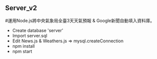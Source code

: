 ## Server_v2

#運用Node.js將中央氣象局全臺3天天氣預報 & Google新聞自動填入資料庫。

- Create database 'server'
- Import server.sql
- Edit News.js & Weathers.js => mysql.createConnection
- npm install
- npm start
